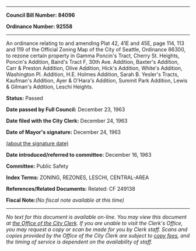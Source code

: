 

********

**Council Bill Number: 84096**
   
**Ordinance Number: 92558**
********

 An ordinance relating to and amending Plat 42, 41E and 45E, page 114, 113 and 119 of the Official Zoning Map of the City of Seattle, Ordinance 86300, to rezone certain property in Gamma Poncin's Tract, Cherry St. Heights, Poncin's Addition, Baird's Tract F, 30th Ave. Addition, Baxter's Addition, Carr & Preston Addition, Olive Addition, Hick's Addition, White's Addition, Washington Pl. Addition, H.E. Holmes Addition, Sarah B. Yesler's Tracts, Kaufman's Addition, Ayer & O'Hara's Addition, Summit Park Addition, Lewis & Gilman's Addition, Leschi Heights.

**Status:** Passed
   
**Date passed by Full Council:** December 23, 1963
   
**Date filed with the City Clerk:** December 24, 1963
   
**Date of Mayor's signature:** December 24, 1963
   
[(about the signature date)](/~public/approvaldate.htm)
   
   
   
**Date introduced/referred to committee:** December 16, 1963
   
**Committee:** Public Safety
   
   
**Index Terms:** ZONING, REZONES, LESCHI, CENTRAL-AREA

**References/Related Documents:** Related: CF 249138

**Fiscal Note:**_(No fiscal note available at this time)_
********

_No text for this document is available on-line. You may view this document at [the Office of the City Clerk](http://www.seattle.gov/leg/clerk/contactUs.htm). If you are unable to visit the Clerk's Office, you may request a copy or scan be made for you by Clerk staff. Scans and copies provided by the Office of the City Clerk are subject to [copy fees](http://clerk.seattle.gov/~public/clerkfees.htm), and the timing of service is dependent on the availability of staff._


